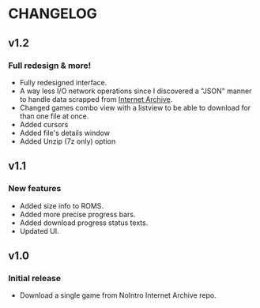 # CHANGELOG

## v1.2
### Full redesign & more!
* Fully redesigned interface.
* A way less I/O network operations since I discovered a "JSON" manner to handle data scrapped from [Internet Archive](https://archive.org).
* Changed games combo view with a listview to be able to download for than one file at once.
* Added cursors
* Added file's details window
* Added Unzip (7z only) option

## v1.1
### New features
* Added size info to ROMS.
* Added more precise progress bars.
* Added download progress status texts.
* Updated UI.

## v1.0
### Initial release
* Download a single game from NoIntro Internet Archive repo.
